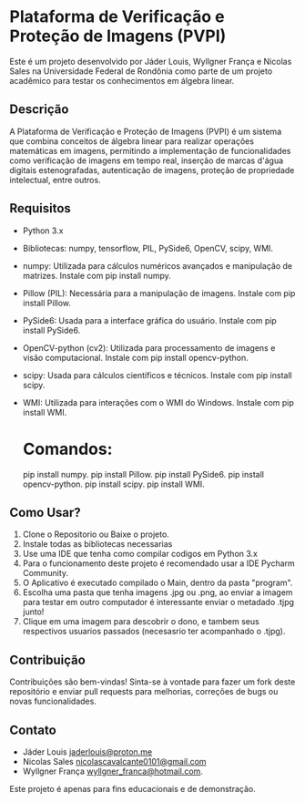 # Plataforma de Verificação e Proteção de Imagens (PVPI)

Este é um projeto desenvolvido por Jáder Louis, Wyllgner França e Nicolas Sales na Universidade Federal de Rondônia como parte de um projeto acadêmico para testar os conhecimentos em álgebra linear.

## Descrição

A Plataforma de Verificação e Proteção de Imagens (PVPI) é um sistema que combina conceitos de álgebra linear para realizar operações matemáticas em imagens, permitindo a implementação de funcionalidades como verificação de imagens em tempo real, inserção de marcas d'água digitais estenografadas, autenticação de imagens, proteção de propriedade intelectual, entre outros.

## Requisitos

- Python 3.x
- Bibliotecas: numpy, tensorflow, PIL, PySide6, OpenCV, scipy, WMI.
- numpy: Utilizada para cálculos numéricos avançados e manipulação de matrizes. Instale com pip install numpy.
- Pillow (PIL): Necessária para a manipulação de imagens. Instale com pip install Pillow.
- PySide6: Usada para a interface gráfica do usuário. Instale com pip install PySide6.
- OpenCV-python (cv2): Utilizada para processamento de imagens e visão computacional. Instale com pip install opencv-python.
- scipy: Usada para cálculos científicos e técnicos. Instale com pip install scipy.
- WMI: Utilizada para interações com o WMI do Windows. Instale com pip install WMI.
  
    # Comandos:
    pip install numpy.
    pip install Pillow.
    pip install PySide6.
    pip install opencv-python.
    pip install scipy.
    pip install WMI.
  
## Como Usar?
1. Clone o Repositorio ou Baixe o projeto.
2. Instale todas as bibliotecas necessarias
3. Use uma IDE que tenha como compilar codigos em Python 3.x
4. Para o funcionamento deste projeto é recomendado usar a IDE Pycharm Community.
5. O Aplicativo é executado compilado o Main, dentro da pasta "program".
6. Escolha uma pasta que tenha imagens .jpg ou .png, ao enviar a imagem para testar em outro computador é interessante enviar o metadado .tjpg junto!
7. Clique em uma imagem para descobrir o dono, e tambem seus respectivos usuarios passados (necesasrio ter acompanhado o .tjpg).

## Contribuição

Contribuições são bem-vindas! Sinta-se à vontade para fazer um fork deste repositório e enviar pull requests para melhorias, correções de bugs ou novas funcionalidades.

## Contato

- Jáder Louis jaderlouis@proton.me
- Nicolas Sales nicolascavalcante0101@gmail.com
- Wyllgner França wyllgner_franca@hotmail.com.

Este projeto é apenas para fins educacionais e de demonstração.

